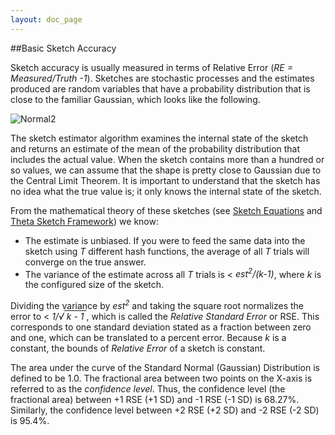 ```yaml
---
layout: doc_page
---
```


##Basic Sketch Accuracy

Sketch accuracy is usually measured in terms of Relative Error (<i>RE = Measured/Truth -1</i>). Sketches 
are stochastic processes and the estimates produced are random variables that have a 
probability distribution that is close to the familiar Gaussian, which looks like the following.

<img class="doc-img-half" src="{{site.docs_img_dir}}Normal2.png" alt="Normal2" />

The sketch estimator algorithm examines the internal state of the sketch and returns an estimate 
of the mean of the probability distribution that includes the actual value. 
When the sketch contains more than a hundred or so values, we can assume that the shape is 
pretty close to Gaussian due to the Central Limit Theorem. 
It is important to understand that the sketch has no idea what the true value is; 
it only knows the internal state of the sketch. 

From the mathematical theory of these sketches 
(see <a href="{{site.docs_pdf_dir}}/SketchEquations.pdf">Sketch Equations</a> and 
<a href="{{site.docs_pdf_dir}}/ThetaSketchFramework.pdf">Theta Sketch Framework</a>) we know:

* The estimate is unbiased.  If you were to feed the same data into the sketch using 
<i>T</i> different hash functions, the average of all <i>T</i> trials will converge on the true answer.
* The variance of the estimate across all <i>T</i> trials is &lt; <i>est<sup>2</sup>/(k-1)</i>, 
where <i>k</i> is the configured size of the sketch. 

Dividing the variance by <i>est<sup>2</sup></i> and taking the square root normalizes the error to 
&lt; <i><span style="white-space: nowrap">1/&radic;<span style="text-decoration:overline;">&nbsp;k - 1&nbsp;</span></span></i>, 
which is called the <i>Relative Standard Error</i> or RSE.  This corresponds to one standard 
deviation stated as a fraction between zero and one, which can be translated to a percent error.
Because <i>k</i> is a constant, the bounds of <i>Relative Error</i> of a sketch is constant. 

The area under the curve of the Standard Normal (Gaussian) Distribution is defined to be 1.0.
The fractional area between two points on the X-axis is referred to as the <i>confidence level</i>. 
Thus, the confidence level (the fractional area) between +1 RSE (+1 SD) and -1 RSE (-1 SD) is 68.27%. 
Similarly, the confidence level between +2 RSE (+2 SD) and -2 RSE (-2 SD) is 95.4%. 

